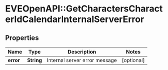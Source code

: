# EVEOpenAPI::GetCharactersCharacterIdCalendarInternalServerError

## Properties
Name | Type | Description | Notes
------------ | ------------- | ------------- | -------------
**error** | **String** | Internal server error message | [optional] 


